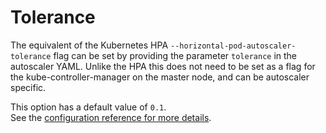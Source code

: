 # Tolerance

The equivalent of the Kubernetes HPA `--horizontal-pod-autoscaler-tolerance` flag can be set by providing the parameter `tolerance` in the autoscaler YAML. Unlike the HPA this does not need to be set as a flag for the kube-controller-manager on the master node, and can be autoscaler specific.  

This option has a default value of `0.1`.  
See the [configuration reference for more details](../../reference/configuration#tolerance).